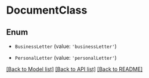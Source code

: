 # DocumentClass


## Enum

* `BusinessLetter` (value: `'businessLetter'`)

* `PersonalLetter` (value: `'personalLetter'`)

[[Back to Model list]](../README.md#documentation-for-models) [[Back to API list]](../README.md#documentation-for-api-endpoints) [[Back to README]](../README.md)
